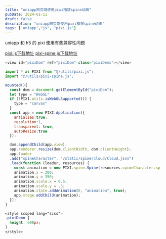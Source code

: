 ```yaml
---
title: "uniapp网页端使用pixi播放spine动画"
pubDate: 2024-01-11
draft: false
description: "uniapp网页端使用pixi播放spine动画"
tags: ['uniapp',"js", "pixi.js"]
---
```


uniapp 和 h5 的 pixi 使用有些兼容性问题

[pixi.js下载地址](https://cdn.jiangwei.zone/blog/pixi.js)
[pixi-spine.js下载地址](https://cdn.jiangwei.zone/blog/pixi-spine.js)

```js
<view id="pixiDom" ref="pixiDom" class="pixiDemo"></view>
```

```js
import * as PIXI from "@/utils/pixi.js";
import "@/utils/pixi-spine.js";

mounted(){
  const dom = document.getElementById("pixiDom");
  let type = "WebGL"
  if (!PIXI.utils.isWebGLSupported()) {
    type = "canvas"
  }
  const app = new PIXI.Application({
    antialias:true,
    resolution:1,
    transparent: true,
    autoResize:true
  });

  dom.appendChild(app.view);
  app.renderer.resize(dom.clientWidth, dom.clientHeight);
  app.loader
  .add("spineCharacter", "/static/spine/cloud/Cloud.json")
  .load(function (loader, resources) {
    const animation = new PIXI.spine.Spine(resources.spineCharacter.spineData);
    animation.x = 200;
    animation.y = 350;
    animation.scale.x = 0.5;
    animation.scale.y = .3;
    animation.state.addAnimation(0, "animation", true);
    app.stage.addChild(animation);
  });
}
```

```css
<style scoped lang="scss">
.pixiDemo {
  height: 600px;
}
</style>
```
